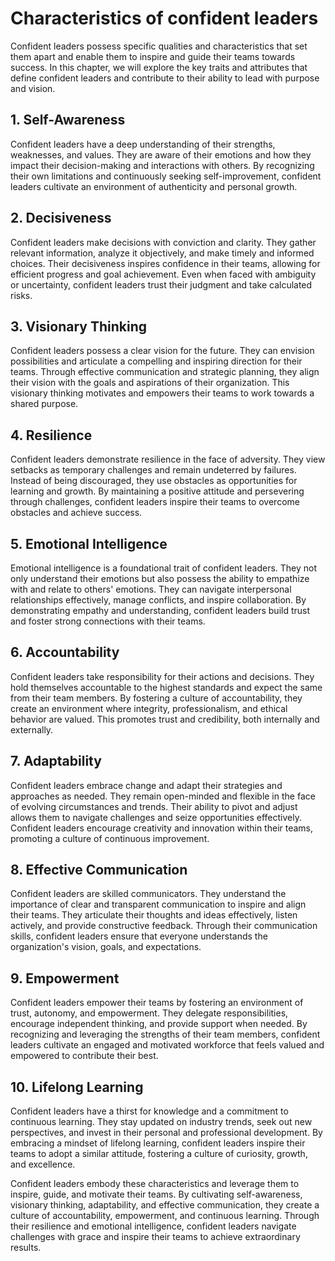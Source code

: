 Characteristics of confident leaders
===============================================

Confident leaders possess specific qualities and characteristics that set them apart and enable them to inspire and guide their teams towards success. In this chapter, we will explore the key traits and attributes that define confident leaders and contribute to their ability to lead with purpose and vision.

**1. Self-Awareness**
---------------------

Confident leaders have a deep understanding of their strengths, weaknesses, and values. They are aware of their emotions and how they impact their decision-making and interactions with others. By recognizing their own limitations and continuously seeking self-improvement, confident leaders cultivate an environment of authenticity and personal growth.

**2. Decisiveness**
-------------------

Confident leaders make decisions with conviction and clarity. They gather relevant information, analyze it objectively, and make timely and informed choices. Their decisiveness inspires confidence in their teams, allowing for efficient progress and goal achievement. Even when faced with ambiguity or uncertainty, confident leaders trust their judgment and take calculated risks.

**3. Visionary Thinking**
-------------------------

Confident leaders possess a clear vision for the future. They can envision possibilities and articulate a compelling and inspiring direction for their teams. Through effective communication and strategic planning, they align their vision with the goals and aspirations of their organization. This visionary thinking motivates and empowers their teams to work towards a shared purpose.

**4. Resilience**
-----------------

Confident leaders demonstrate resilience in the face of adversity. They view setbacks as temporary challenges and remain undeterred by failures. Instead of being discouraged, they use obstacles as opportunities for learning and growth. By maintaining a positive attitude and persevering through challenges, confident leaders inspire their teams to overcome obstacles and achieve success.

**5. Emotional Intelligence**
-----------------------------

Emotional intelligence is a foundational trait of confident leaders. They not only understand their emotions but also possess the ability to empathize with and relate to others' emotions. They can navigate interpersonal relationships effectively, manage conflicts, and inspire collaboration. By demonstrating empathy and understanding, confident leaders build trust and foster strong connections with their teams.

**6. Accountability**
---------------------

Confident leaders take responsibility for their actions and decisions. They hold themselves accountable to the highest standards and expect the same from their team members. By fostering a culture of accountability, they create an environment where integrity, professionalism, and ethical behavior are valued. This promotes trust and credibility, both internally and externally.

**7. Adaptability**
-------------------

Confident leaders embrace change and adapt their strategies and approaches as needed. They remain open-minded and flexible in the face of evolving circumstances and trends. Their ability to pivot and adjust allows them to navigate challenges and seize opportunities effectively. Confident leaders encourage creativity and innovation within their teams, promoting a culture of continuous improvement.

**8. Effective Communication**
------------------------------

Confident leaders are skilled communicators. They understand the importance of clear and transparent communication to inspire and align their teams. They articulate their thoughts and ideas effectively, listen actively, and provide constructive feedback. Through their communication skills, confident leaders ensure that everyone understands the organization's vision, goals, and expectations.

**9. Empowerment**
------------------

Confident leaders empower their teams by fostering an environment of trust, autonomy, and empowerment. They delegate responsibilities, encourage independent thinking, and provide support when needed. By recognizing and leveraging the strengths of their team members, confident leaders cultivate an engaged and motivated workforce that feels valued and empowered to contribute their best.

**10. Lifelong Learning**
-------------------------

Confident leaders have a thirst for knowledge and a commitment to continuous learning. They stay updated on industry trends, seek out new perspectives, and invest in their personal and professional development. By embracing a mindset of lifelong learning, confident leaders inspire their teams to adopt a similar attitude, fostering a culture of curiosity, growth, and excellence.

Confident leaders embody these characteristics and leverage them to inspire, guide, and motivate their teams. By cultivating self-awareness, visionary thinking, adaptability, and effective communication, they create a culture of accountability, empowerment, and continuous learning. Through their resilience and emotional intelligence, confident leaders navigate challenges with grace and inspire their teams to achieve extraordinary results.

